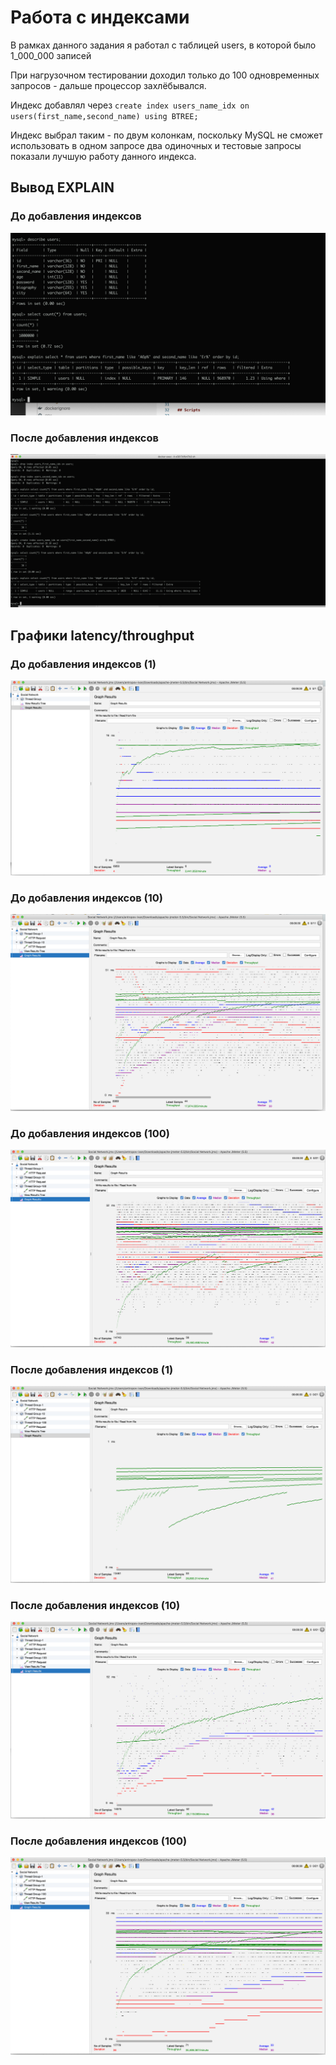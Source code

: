 # Работа с индексами

В рамках данного задания я работал с таблицей users, в которой было 1_000_000 записей

При нагрузочном тестировании доходил только до 100 одновременных запросов - дальше процессор захлёбывался.

Индекс добавлял через `create index users_name_idx on users(first_name,second_name) using BTREE;`

Индекс выбрал таким - по двум колонкам, поскольку MySQL не сможет использовать в одном запросе два одиночных и тестовые запросы показали лучшую работу данного индекса.

## Вывод EXPLAIN

### До добавления индексов

![](./explain-before-indexes.png)

### После добавления индексов

![](./explain-after-indexes.png)

## Графики latency/throughput

### До добавления индексов (1)

![](./tests-before-1.png)

### До добавления индексов (10)

![](./tests-before-10.png)

### До добавления индексов (100)

![](./tests-before-100.png)

### После добавления индексов (1)

![](./tests-after-1.png)

### После добавления индексов (10)

![](./tests-after-10.png)

### После добавления индексов (100)

![](./tests-after-100.png)
